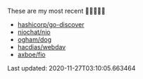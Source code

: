 These are my most recent 🌟🌟🌟🌟🌟

* [hashicorp/go-discover](https://github.com/hashicorp/go-discover)
* [niochat/nio](https://github.com/niochat/nio)
* [ogham/dog](https://github.com/ogham/dog)
* [hacdias/webdav](https://github.com/hacdias/webdav)
* [axboe/fio](https://github.com/axboe/fio)

Last updated: 2020-11-27T03:10:05.663464
